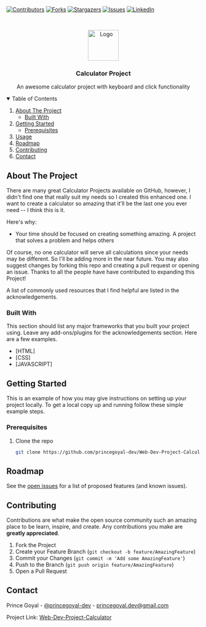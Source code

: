 <!--
*** Thanks for checking out this Project. If you have a suggestion
*** that would make this better, please fork the repo and create a pull request
*** or simply open an issue with the tag "enhancement".
*** Thanks again! Now go create something AMAZING! :D
-->



<!-- PROJECT SHIELDS -->
<!--
*** I'm using markdown "reference style" links for readability.
*** Reference links are enclosed in brackets [ ] instead of parentheses ( ).
*** See the bottom of this document for the declaration of the reference variables
*** for contributors-url, forks-url, etc. This is an optional, concise syntax you may use.
-->
[![Contributors][contributors-shield]][contributors-url]
[![Forks][forks-shield]][forks-url]
[![Stargazers][stars-shield]][stars-url]
[![Issues][issues-shield]][issues-url]
[![LinkedIn][linkedin-shield]][linkedin-url]



<!-- PROJECT LOGO -->
<br />

<p align="center">
  <a href="https://github.com/princegoyal-dev/Web-Dev-Project-Calculator">
    <img src="images/productSs.png" alt="Logo" width="80" height="80">
  </a>
  <h3 align="center">Calculator Project</h3>
  <p align="center">
    An awesome calculator project with keyboard and click functionality

  </p>
</p>



<!-- TABLE OF CONTENTS -->
<details open="open">
  <summary>Table of Contents</summary>
  <ol>
    <li>
      <a href="#about-the-project">About The Project</a>
      <ul>
        <li><a href="#built-with">Built With</a></li>
      </ul>
    </li>
    <li>
      <a href="#getting-started">Getting Started</a>
      <ul>
        <li><a href="#prerequisites">Prerequisites</a></li>
      </ul>
    </li>
    <li><a href="#usage">Usage</a></li>
    <li><a href="#roadmap">Roadmap</a></li>
    <li><a href="#contributing">Contributing</a></li>
    <li><a href="#contact">Contact</a></li>
  </ol>
</details>



<!-- ABOUT THE PROJECT -->
## About The Project


There are many great Calculator Projects available on GitHub, however, I didn't find one that really suit my needs so I created this enhanced one. I want to create a calculator so amazing that it'll be the last one you ever need -- I think this is it.

Here's why:
* Your time should be focused on creating something amazing. A project that solves a problem and helps others

Of course, no one calculator will serve all calculations since your needs may be different. So I'll be adding more in the near future. You may also suggest changes by forking this repo and creating a pull request or opening an issue. Thanks to all the people have have contributed to expanding this Project!

A list of commonly used resources that I find helpful are listed in the acknowledgements.

### Built With

This section should list any major frameworks that you built your project using. Leave any add-ons/plugins for the acknowledgements section. Here are a few examples.
* [HTML]
* [CSS]
* [JAVASCRIPT]


<!-- GETTING STARTED -->
## Getting Started

This is an example of how you may give instructions on setting up your project locally.
To get a local copy up and running follow these simple example steps.

### Prerequisites

1. Clone the repo
   ```sh
   git clone https://github.com/princegoyal-dev/Web-Dev-Project-Calculator
   ```


<!-- ROADMAP -->
## Roadmap

See the [open issues](https://github.com/othneildrew/Best-README-Template/issues) for a list of proposed features (and known issues).



<!-- CONTRIBUTING -->
## Contributing

Contributions are what make the open source community such an amazing place to be learn, inspire, and create. Any contributions you make are **greatly appreciated**.

1. Fork the Project
2. Create your Feature Branch (`git checkout -b feature/AmazingFeature`)
3. Commit your Changes (`git commit -m 'Add some AmazingFeature'`)
4. Push to the Branch (`git push origin feature/AmazingFeature`)
5. Open a Pull Request


<!-- CONTACT -->
## Contact

Prince Goyal - [@princegoyal-dev](https://www.linkedin.com/in/princegoyal-dev/) - princegoyal.dev@gmail.com

Project Link: [Web-Dev-Project-Calculator](https://github.com/princegoyal-dev/Web-Dev-Project-Calculator)



<!-- MARKDOWN LINKS & IMAGES -->
<!-- https://www.markdownguide.org/basic-syntax/#reference-style-links -->

[contributors-shield]: https://img.shields.io/github/contributors/princegoyal-dev/Web-Dev-Project-Calculator?style=for-the-badge
[contributors-url]: https://github.com/princegoyal-dev/Web-Dev-Project-Calculator/graphs/contributors

[forks-shield]: https://img.shields.io/github/forks/princegoyal-dev/Web-Dev-Project-Calculator?style=for-the-badge
[forks-url]: https://github.com/princegoyal-dev/Web-Dev-Project-Calculator/network/members

[stars-shield]: https://img.shields.io/github/stars/princegoyal-dev/Web-Dev-Project-Calculator?style=for-the-badge

[stars-url]: https://github.com/princegoyal-dev/Web-Dev-Project-Calculator/stargazers

[issues-shield]: https://img.shields.io/github/issues/princegoyal-dev/Web-Dev-Project-Calculator?style=for-the-badge

[issues-url]: https://github.com/princegoyal-dev/Web-Dev-Project-Calculator/issues

[linkedin-shield]: https://img.shields.io/badge/Linkedin-princegoyal--dev-lightgrey?style=for-the-badge

[linkedin-url]: https://www.linkedin.com/in/princegoyal-dev/

[product-screenshot]: static/productSs.png
